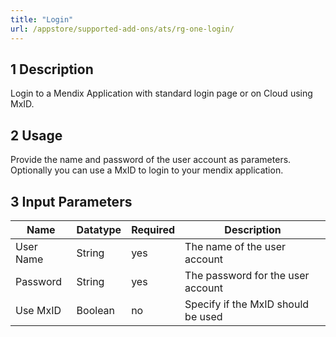 ```yaml
---
title: "Login"
url: /appstore/supported-add-ons/ats/rg-one-login/
---
```


## 1 Description

Login to a Mendix Application with standard login page or on Cloud using MxID.

## 2 Usage

Provide the name and password of the user account as parameters.
Optionally you can use a MxID to login to your mendix application.

## 3 Input Parameters

Name | Datatype | Required | Description
--- | --- | --- | ---
User Name | String | yes | The name of the user account
Password | String |yes | The password for the user account
Use MxID | Boolean | no | Specify if the MxID should be used
